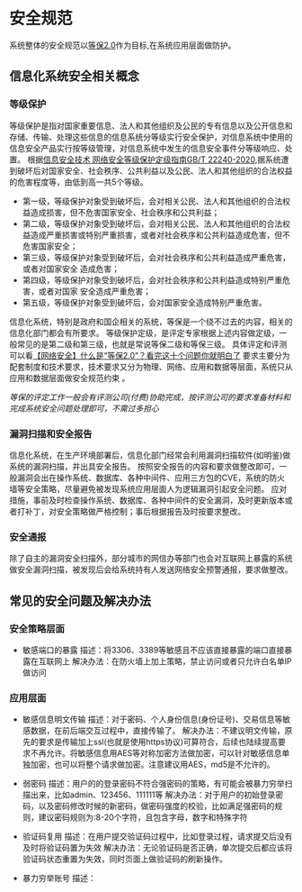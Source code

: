 # 安全规范
系统整体的安全规范以[等保2.0](https://openstd.samr.gov.cn/bzgk/gb/newGbInfo?hcno=BAFB47E8874764186BDB7865E8344DAF)作为目标,在系统应用层面做防护。

## 信息化系统安全相关概念
### 等级保护
等级保护是指对国家重要信息、法人和其他组织及公民的专有信息以及公开信息和存储、传输、处理这些信息的信息系统分等级实行安全保护，对信息系统中使用的信息安全产品实行按等级管理，对信息系统中发生的信息安全事件分等级响应、处置。
根据[信息安全技术 网络安全等级保护定级指南GB/T 22240-2020](https://openstd.samr.gov.cn/bzgk/gb/newGbInfo?hcno=63B89FFF7CC97EBBBED8A403396F0F00),据系统遭到破坏后对国家安全、社会秩序、公共利益以及公民、法人和其他组织的合法权益的危害程度等，由低到高一共5个等级。
- 第一级，等级保护对象受到破坏后，会对相关公民、法人和其他组织的合法权益造成损害，但不危害国家安全、社会秩序和公共利益；
- 第二级，等级保护对象受到破坏后，会对相关公民、法人和其他组织的合法权益造成严重损害或特别严重损害，或者对社会秩序和公共利益造成危害，但不危害国家安全；
- 第三级，等级保护对象受到破坏后，会对社会秩序和公共利益造成严重危害，或者对国家安全 造成危害；
- 第四级，等级保护对象受到破坏后，会对社会秩序和公共利益造成特别严重危害，或者对国家 安全造成严重危害； 
- 第五级，等级保护对象受到破坏后，会对国家安全造成特别严重危害。

信息化系统，特别是政府和国企相关的系统，等保是一个绕不过去的内容，相关的信息化部门都会有所要求。
等级保护定级，是评定专家根据上述内容做定级，一般常见的是第二级和第三级，也就是常说等保二级和等保三级。 具体评定和评测可以看[【网络安全】什么是“等保2.0”？看完这十个问题你就明白了](https://mp.weixin.qq.com/s?__biz=MzA5MTIwMzAxMw==&mid=2652436730&idx=1&sn=89475d10e396b84eb6059a647ed08dbd&chksm=8b93ac50bce42546a8f2e17ecef0cf72a1960f8f5d8763675175463140120514ac552c3e06d2&scene=27)
要求主要分为配套制度和技术要求，技术要求又分为物理、网络、应用和数据等层面，系统只从应用和数据层面做安全规范约束 。

*等保的评定工作一般会有评测公司(付费)协助完成，按评测公司的要求准备材料和完成系统安全问题处理即可，不需过多担心*

### 漏洞扫描和安全报告
信息化系统，在生产环境部署后，信息化部门经常会利用漏洞扫描软件(如明鉴)做系统的漏洞扫描，并出具安全报告。
按照安全报告的内容和要求做整改即可，一般漏洞会出在操作系统、数据库、各种中间件、应用三方包的CVE，系统的防火墙等安全策略，尽量避免被发现系统应用层面人为逻辑漏洞引起安全问题。
应对措施，事前及时检查操作系统、数据库、各种中间件的安全漏洞，及时更新版本或者打补丁，对安全策略做严格控制；事后根据报告及时按要求整改。

### 安全通报
除了自主的漏洞安全扫描外，部分城市的网信办等部门也会对互联网上暴露的系统做安全漏洞扫描，被发现后会给系统持有人发送网络安全预警通报，要求做整改。

## 常见的安全问题及解决办法
### 安全策略层面
* 敏感端口的暴露
描述：将3306、3389等敏感且不应该直接暴露的端口直接暴露在互联网上
解决办法：在防火墙上加上策略，禁止访问或者只允许白名单IP做访问

### 应用层面
* 敏感信息明文传输
描述：对于密码、个人身份信息(身份证号)、交易信息等敏感数据，在前后端交互过程中，直接传输了。
解决办法：不建议明文传输，原先的要求是传输加上ssl(也就是使用https协议)可算符合，后续也陆续提高要求不再允许。将敏感信息用AES等对称加密方法做加密，可以针对敏感信息单独加密，也可以将整个请求做加密。注意建议用AES，md5是不允许的。

* 弱密码
描述：用户的的登录密码不符合强密码的策略，有可能会被暴力穷举扫描出来，比如admin、123456、111111等
解决办法：对于用户的初始登录密码，以及密码修改时候的新密码，做密码强度的校验，比如满足强密码的规则，建议密码规则为:8-20个字符，且包含字母，数字和特殊字符

* 验证码复用
描述：在用户提交验证码过程中，比如登录过程，请求提交后没有及时将验证码置为失效
解决办法：无论验证码是否正确，单次提交后都应该将验证码状态重置为失效，同时页面上做验证码的刷新操作。

* 暴力穷举账号
描述：